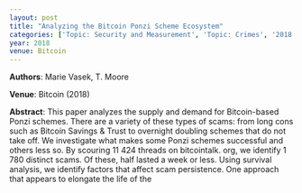 ```yaml
---
layout: post
title: "Analyzing the Bitcoin Ponzi Scheme Ecosystem"
categories: ['Topic: Security and Measurement', 'Topic: Crimes', '2018', 'Venue: Bitcoin']
year: 2018
venue: Bitcoin
---
```

**Authors**: Marie Vasek, T. Moore

**Venue**: Bitcoin (2018)

**Abstract**: This paper analyzes the supply and demand for Bitcoin-based Ponzi schemes. There are a variety of these types of scams: from long cons such as Bitcoin Savings & Trust to overnight doubling schemes that do not take off. We investigate what makes some Ponzi schemes successful and others less so. By scouring 11 424 threads on bitcointalk. org, we identify 1 780 distinct scams. Of these, half lasted a week or less. Using survival analysis, we identify factors that affect scam persistence. One approach that appears to elongate the life of the
